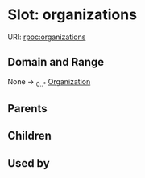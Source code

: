 
# Slot: organizations




URI: [rpoc:organizations](https://pub.tech/schema/rpoc/organizations)


## Domain and Range

None &#8594;  <sub>0..\*</sub> [Organization](Organization.md)

## Parents


## Children


## Used by

